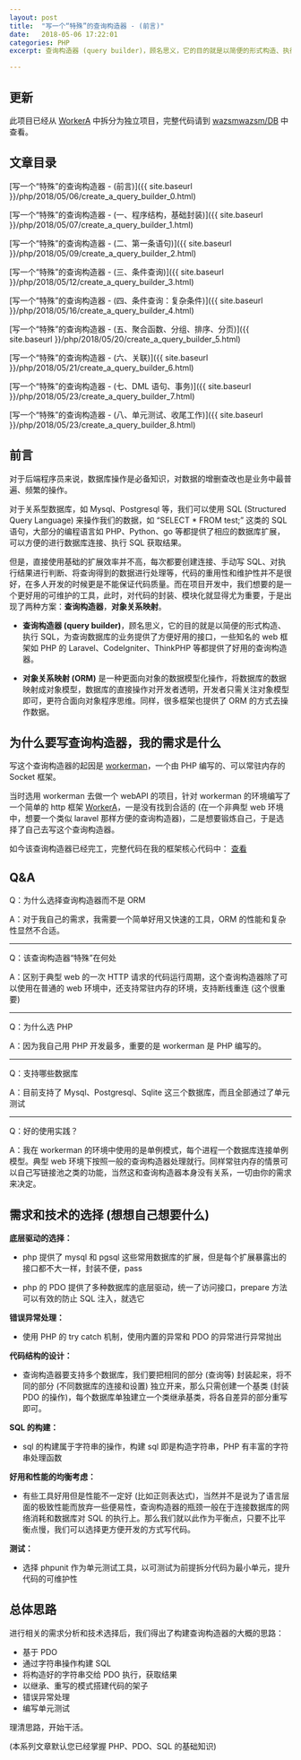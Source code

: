 ```yaml
---
layout: post
title:  "写一个“特殊”的查询构造器 - (前言)"
date:   2018-05-06 17:22:01
categories: PHP
excerpt: 查询构造器 (query builder)，顾名思义，它的目的就是以简便的形式构造、执行 SQL，为查询数据库的业务提供了方便好用的接口，一些知名的 web 框架如 PHP 的 Laravel、CodeIgniter、ThinkPHP 等都提供了好用的查询构造器。

---
```

## 更新

此项目已经从 [WorkerA](https://github.com/wazsmwazsm/WorkerA) 中拆分为独立项目，完整代码请到 [wazsmwazsm/DB](https://github.com/wazsmwazsm/DB) 中查看。
## 文章目录

[写一个“特殊”的查询构造器 - (前言)]({{ site.baseurl }}/php/2018/05/06/create_a_query_builder_0.html)

[写一个“特殊”的查询构造器 - (一、程序结构，基础封装)]({{ site.baseurl }}/php/2018/05/07/create_a_query_builder_1.html)

[写一个“特殊”的查询构造器 - (二、第一条语句)]({{ site.baseurl }}/php/2018/05/09/create_a_query_builder_2.html)

[写一个“特殊”的查询构造器 - (三、条件查询)]({{ site.baseurl }}/php/2018/05/12/create_a_query_builder_3.html)

[写一个“特殊”的查询构造器 - (四、条件查询：复杂条件)]({{ site.baseurl }}/php/2018/05/16/create_a_query_builder_4.html)

[写一个“特殊”的查询构造器 - (五、聚合函数、分组、排序、分页)]({{ site.baseurl }}/php/2018/05/20/create_a_query_builder_5.html)

[写一个“特殊”的查询构造器 - (六、关联)]({{ site.baseurl }}/php/2018/05/21/create_a_query_builder_6.html)

[写一个“特殊”的查询构造器 - (七、DML 语句、事务)]({{ site.baseurl }}/php/2018/05/23/create_a_query_builder_7.html)

[写一个“特殊”的查询构造器 - (八、单元测试、收尾工作)]({{ site.baseurl }}/php/2018/05/23/create_a_query_builder_8.html)

## 前言

对于后端程序员来说，数据库操作是必备知识，对数据的增删查改也是业务中最普遍、频繁的操作。

对于关系型数据库，如 Mysql、Postgresql 等，我们可以使用 SQL (Structured Query Language) 来操作我们的数据，如 “SELECT * FROM test;” 这类的 SQL 语句，大部分的编程语言如 PHP、Python、go 等都提供了相应的数据库扩展，可以方便的进行数据库连接、执行 SQL 获取结果。

但是，直接使用基础的扩展效率并不高，每次都要创建连接、手动写 SQL、对执行结果进行判断、将查询得到的数据进行处理等，代码的重用性和维护性并不是很好，在多人开发的时候更是不能保证代码质量。而在项目开发中，我们想要的是一个更好用的可维护的工具，此时，对代码的封装、模块化就显得尤为重要，于是出现了两种方案：**查询构造器**，**对象关系映射**。

- **查询构造器 (query builder)**，顾名思义，它的目的就是以简便的形式构造、执行 SQL，为查询数据库的业务提供了方便好用的接口，一些知名的 web 框架如 PHP 的 Laravel、CodeIgniter、ThinkPHP 等都提供了好用的查询构造器。

- **对象关系映射 (ORM)** 是一种更面向对象的数据模型化操作，将数据库的数据映射成对象模型，数据库的直接操作对开发者透明，开发者只需关注对象模型即可，更符合面向对象程序思维。同样，很多框架也提供了 ORM 的方式去操作数据。

## 为什么要写查询构造器，我的需求是什么

写这个查询构造器的起因是 [workerman](http://www.workerman.net/ "workerman")，一个由 PHP 编写的、可以常驻内存的 Socket 框架。

当时选用 workerman 去做一个 webAPI 的项目，针对 workerman 的环境编写了一个简单的 http 框架 [WorkerA](https://github.com/wazsmwazsm/WorkerA "WorkerA")，一是没有找到合适的 (在一个非典型 web 环境中，想要一个类似 laravel 那样方便的查询构造器)，二是想要锻炼自己，于是选择了自己去写这个查询构造器。

如今该查询构造器已经完工，完整代码在我的框架核心代码中： [查看](https://github.com/wazsmwazsm/WorkerF/tree/master/src/WorkerF/DB/Drivers)

## Q&A

Q：为什么选择查询构造器而不是 ORM

A：对于我自己的需求，我需要一个简单好用又快速的工具，ORM 的性能和复杂性显然不合适。

***

Q：该查询构造器“特殊”在何处

A：区别于典型 web 的一次 HTTP 请求的代码运行周期，这个查询构造器除了可以使用在普通的 web 环境中，还支持常驻内存的环境，支持断线重连 (这个很重要)

***

Q：为什么选 PHP

A：因为我自己用 PHP 开发最多，重要的是 workerman 是 PHP 编写的。

***

Q：支持哪些数据库

A：目前支持了 Mysql、Postgresql、Sqlite 这三个数据库，而且全部通过了单元测试

***

Q：好的使用实践？

A：我在 workerman 的环境中使用的是单例模式，每个进程一个数据库连接单例模型。典型 web 环境下按照一般的查询构造器处理就行。同样常驻内存的情景可以自己写链接池之类的功能，当然这和查询构造器本身没有关系，一切由你的需求来决定。

## 需求和技术的选择 (想想自己想要什么)

**底层驱动的选择：**

- php 提供了 mysql 和 pgsql 这些常用数据库的扩展，但是每个扩展暴露出的接口都不大一样，封装不便，pass

- php 的 PDO 提供了多种数据库的底层驱动，统一了访问接口，prepare 方法可以有效的防止 SQL 注入，就选它

**错误异常处理：**

- 使用 PHP 的 try catch 机制，使用内置的异常和 PDO 的异常进行异常抛出

**代码结构的设计：**

- 查询构造器要支持多个数据库，我们要把相同的部分 (查询等) 封装起来，将不同的部分 (不同数据库的连接和设置) 独立开来，那么只需创建一个基类 (封装 PDO 的操作)，每个数据库单独建立一个类继承基类，将各自差异的部分重写即可。

**SQL 的构建：**

- sql 的构建属于字符串的操作，构建 sql 即是构造字符串，PHP 有丰富的字符串处理函数

**好用和性能的均衡考虑：**

- 有些工具好用但是性能不一定好 (比如正则表达式)，当然并不是说为了语言层面的极致性能而放弃一些便易性，查询构造器的瓶颈一般在于连接数据库的网络消耗和数据库对 SQL 的执行上。那么我们就以此作为平衡点，只要不比平衡点慢，我们可以选择更方便开发的方式写代码。

**测试：**

- 选择 phpunit 作为单元测试工具，以可测试为前提拆分代码为最小单元，提升代码的可维护性

## 总体思路

进行相关的需求分析和技术选择后，我们得出了构建查询构造器的大概的思路：

- 基于 PDO
- 通过字符串操作构建 SQL
- 将构造好的字符串交给 PDO 执行，获取结果
- 以继承、重写的模式搭建代码的架子
- 错误异常处理
- 编写单元测试

理清思路，开始干活。

(本系列文章默认您已经掌握 PHP、PDO、SQL 的基础知识)
